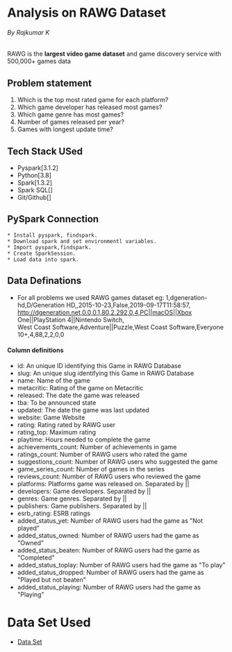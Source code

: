 # Analysis on RAWG Dataset
###### By Rajkumar K

RAWG is the **largest video game dataset** and game discovery service with 500,000+ games data

## Problem statement
1. Which is the top most rated game for each platform?
2. Which game developer has released most games?
3. Which game genre has most games?
4. Number of  games released per year?
5. Games with longest update time?

## Tech Stack USed
* Pyspark[3.1.2]
* Python[3.8]
* Spark[1.3.2]
* Spark SQL[]
* Git/Github[]

## PySpark Connection
    * Install pyspark, findspark.
    * Download spark and set environmentl variables.
    * Import pyspark,findspark.
    * Create SparkSession.
    * Load data into spark.


## Data Definations
* For all problems we used RAWG games dataset
    eg: 1,dgeneration-hd,D/Generation HD,,2015-10-23,False,2019-09-17T11:58:57,<br>
    http://dgeneration.net,0.0,0,1,80,2,292,0,4,PC||macOS||Xbox One||PlayStation 4||Nintendo Switch,<br>
    West Coast Software,Adventure||Puzzle,West Coast Software,Everyone 10+,4,88,2,2,0,0

#### Column definitions
* id: An unique ID identifying this Game in RAWG Database
* slug: An unique slug identifying this Game in RAWG Database
* name: Name of the game
* metacritic: Rating of the game on Metacritic
* released: The date the game was released
* tba: To be announced state
* updated: The date the game was last updated
* website: Game Website
* rating: Rating rated by RAWG user
* rating_top: Maximum rating
* playtime: Hours needed to complete the game
* achievements_count: Number of achievements in game
* ratings_count: Number of RAWG users who rated the game
* suggestions_count: Number of RAWG users who suggested the game
* game_series_count: Number of games in the series
* reviews_count: Number of RAWG users who reviewed the game
* platforms: Platforms game was released on. Separated by ||
* developers: Game developers. Separated by ||
* genres: Game genres. Separated by ||
* publishers: Game publishers. Separated by ||
* esrb_rating: ESRB ratings
* added_status_yet: Number of RAWG users had the game as "Not played"
* added_status_owned: Number of RAWG users had the game as "Owned"
* added_status_beaten: Number of RAWG users had the game as "Completed"
* added_status_toplay: Number of RAWG users had the game as "To play"
* added_status_dropped: Number of RAWG users had the game as "Played but not beaten"
* added_status_playing: Number of RAWG users had the game as "Playing"

# Data Set Used
* [Data Set](https://api.rawg.io/docs/)
